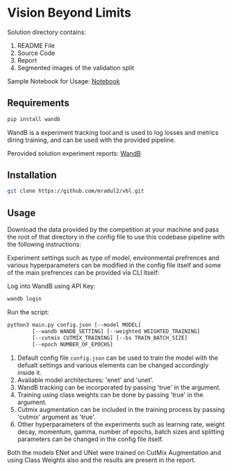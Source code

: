 # Vision Beyond Limits

Solution directory contains: 
1. README File 
2. Source Code
3. Report
4. Segmented images of the validation split

Sample Notebook for Usage: [Notebook](https://www.kaggle.com/mradul2/vbl-main)

## Requirements
```bash 
pip install wandb
```
WandB is a experiment tracking tool and is used to log losses and metrics diring training, and can be used with the provided pipeline. 

Perovided solution experiment reports: [WandB](https://wandb.ai/mradul/vision-beyond-limits?workspace=user-mradul)

## Installation
```bash
git clone https://github.com/mradul2/vbl.git
```

## Usage

Download the data provided by the competition at your machine and pass the root of that directory in the config file to use this codebase pipeline with the following instructions:

Experiment settings such as type of model, environmental prefrences and various hyperparameters can be modified in the config file itself and some of the main prefrences can be provided via CLI itself:

Log into WandB using API Key:
```bash
wandb login
```
Run the script:
```bash
python3 main.py config.json [--model MODEL]
        [--wandb WANDB_SETTING] [--weighted WEIGHTED_TRAINING]
        [--cutmix CUTMIX_TRAINING] [--bs TRAIN_BATCH_SIZE]
        [--epoch NUMBER_OF_EPOCHS]

```

1. Default config file `config.json` can be used to train the model with the defualt settings and various elements can be changed accordingly inside it.
2. Available model architectures: 'enet' and 'unet'.
3. WandB tracking can be incorporated by passing 'true' in the argument. 
4. Training using class weights can be done by passing 'true' in the argument. 
5. Cutmix augmentation can be included in the training process by passing 'cutmix' argument as 'true'.
6. Other hyperparameters of the experiments such as learning rate, weight decay, momentum, gamma, number of epochs, batch sizes and splitting parameters can be changed in the config file itself. 

Both the models ENet and UNet were trained on CutMix Augmentation and using Class Weights also and the results are present in the report. 
